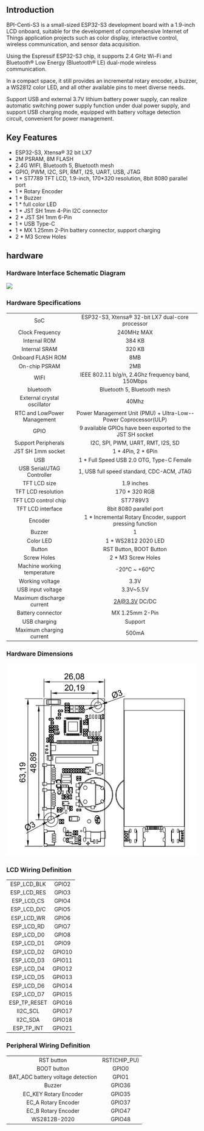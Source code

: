 ## Introduction

BPI-Centi-S3 is a small-sized ESP32-S3 development board with a 1.9-inch LCD onboard, suitable for the development of comprehensive Internet of Things application projects such as color display, interactive control, wireless communication, and sensor data acquisition.

Using the Espressif ESP32-S3 chip, it supports 2.4 GHz Wi-Fi and Bluetooth® Low Energy (Bluetooth® LE) dual-mode wireless communication.

In a compact space, it still provides an incremental rotary encoder, a buzzer, a WS2812 color LED, and all other available pins to meet diverse needs.

Support USB and external 3.7V lithium battery power supply, can realize automatic switching power supply function under dual power supply, and support USB charging mode, equipped with battery voltage detection circuit, convenient for power management.

## Key Features

* ESP32-S3, Xtensa® 32 bit LX7
* 2M PSRAM, 8M FLASH
* 2.4G WIFI, Bluetooth 5, Bluetooth mesh
* GPIO, PWM, I2C, SPI, RMT, I2S, UART, USB, JTAG
* 1 * ST7789 TFT LCD, 1.9-inch, 170*320 resolution, 8bit 8080 parallel port
* 1 * Rotary Encoder
* 1 * Buzzer
* 1 * full color LED
* 1 * JST SH 1mm 4-Pin I2C connector
* 2 * JST SH 1mm 6-Pin
* 1 * USB Type-C
* 1 * MX 1.25mm 2-Pin battery connector, support charging
* 2 * M3 Screw Holes

## hardware

### Hardware Interface Schematic Diagram

![](assets\images\BPI-Centi-S3-V0.2-IO-1920-white.png)

### Hardware Specifications

|                              |                                                                  |
|:----------------------------:|:----------------------------------------------------------------:|
| SoC                          | ESP32-S3, Xtensa® 32-bit LX7 dual-core processor                 |
| Clock Frequency              | 240MHz MAX                                                       |
| Internal ROM                 | 384 KB                                                           |
| Internal SRAM                | 320 KB                                                           |
| Onboard FLASH ROM            | 8MB                                                              |
| On-chip PSRAM                | 2MB                                                              |
| WIFI                         | IEEE 802.11 b/g/n, 2.4Ghz frequency band, 150Mbps                |
| bluetooth                    | Bluetooth 5, Bluetooth mesh                                      |
| External crystal oscillator  | 40Mhz                                                            |
| RTC and Low­Power Management | Power Management Unit (PMU) + Ultra-­Low-­Power Coprocessor(ULP) |
| GPIO                         | 9 available GPIOs have been exported to the JST SH socket        |
| Support Peripherals          | I2C, SPI, PWM, UART, RMT, I2S, SD                                |
| JST SH 1mm socket            | 1 * 4Pin, 2 * 6Pin                                               |
| USB                          | 1 * Full Speed USB 2.0 OTG, Type-C Female                        |
| USB Serial/JTAG Controller   | 1, USB full speed standard, CDC-ACM, JTAG                        |
| TFT LCD size                  | 1.9 inches                                                       |
| TFT LCD resolution            | 170 * 320 RGB                                                    |
| TFT LCD control chip          | ST7789V3                                                         |
| TFT LCD interface             | 8bit 8080 parallel port                                          |
| Encoder                      | 1 * Incremental Rotary Encoder, support pressing function        |
| Buzzer                       | 1                                                                |
| Color LED                    | 1 * WS2812 2020 LED                                              |
| Button                       | RST Button, BOOT Button                                          |
| Screw Holes                  | 2 * M3 Screw Holes                                               |
| Machine working temperature  | -20℃ ~ +60℃                                                      |
| Working voltage              | 3.3V                                                             |
| USB input voltage            | 3.3V~5.5V                                                        |
| Maximum discharge current    | 2A@3.3V DC/DC                                                    |
| Battery connector            | MX 1.25mm 2-Pin                                                  |
| USB charging                 | Support                                                          |
| Maximum charging current     | 500mA                                                            |

### Hardware Dimensions

![](assets\images\BPI-Centi-S3-V0.2_Dimensions.jpg)

### LCD Wiring Definition

|      |                                                           |
|:---------------------------:|:---------------------------------------------------------:|
| ESP_LCD_BLK                 | GPIO2                                                     |
| ESP_LCD_RES                 | GPIO3                                                     |
| ESP_LCD_CS                  | GPIO4                                                     |
| ESP_LCD_D/C                 | GPIO5                                                     |
| ESP_LCD_WR                  | GPIO6                                                     |
| ESP_LCD_RD                  | GPIO7                                                     |
| ESP_LCD_D0                  | GPIO8                                                     |
| ESP_LCD_D1                  | GPIO9                                                     |
| ESP_LCD_D2                  | GPIO10                                                    |
| ESP_LCD_D3                  | GPIO11                                                    |
| ESP_LCD_D4                  | GPIO12                                                    |
| ESP_LCD_D5                  | GPIO13                                                    |
| ESP_LCD_D6                  | GPIO14                                                    |
| ESP_LCD_D7                  | GPIO15                                                    |
| ESP_TP_RESET                | GPIO16                                                    |
| II2C_SCL                    | GPIO17                                                    |
| II2C_SDA                    | GPIO18                                                    |
| ESP_TP_INT                  | GPIO21                                                    |

### Peripheral Wiring Definition

|     |              |
|:---------------------------------:|:------------:|
| RST button                        | RST(CHIP_PU) |
| BOOT button                       | GPIO0        |
| BAT_ADC battery voltage detection | GPIO1        |
| Buzzer                            | GPIO36       |
| EC_KEY Rotary Encoder             | GPIO35       |
| EC_A Rotary Encoder               | GPIO37       |
| EC_B Rotary Encoder               | GPIO47       |
| WS2812B-2020                      | GPIO48       |
